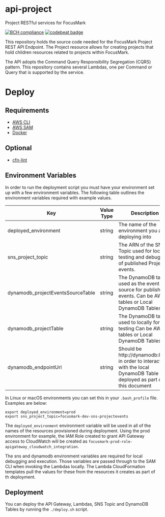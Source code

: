 # api-project
Project RESTful services for FocusMark

[![BCH compliance](https://bettercodehub.com/edge/badge/FocusMark/api-project?branch=development)](https://bettercodehub.com/)
[![codebeat badge](https://codebeat.co/badges/dc4e981c-aee8-45f1-88c2-83264109a20a)](https://codebeat.co/projects/github-com-focusmark-api-project-development)

This repository holds the source code needed for the FocusMark Project REST API Endpoint. The Project resource allows for creating projects that hold children resources related to projects within FocusMark.

The API adopts the Command Query Responsibility Segregation (CQRS) pattern. This repository contains several Lambdas, one per Command or Query that is supported by the service.

# Deploy

## Requirements

- [AWS CLI](https://docs.aws.amazon.com/cli/latest/userguide/install-cliv1.html)
- [AWS SAM](https://aws.amazon.com/serverless/sam/)
- [Docker](https://docker/com)

## Optional
- [cfn-lint](https://github.com/aws-cloudformation/cfn-python-lint)

## Environment Variables
In order to run the deployment script you must have your environment set up with a few environment variables. The following table outlines the environment variables required with example values.

| Key                               | Value Type | Description                                                                                                         | Examples                              |
|-----------------------------------|------------|---------------------------------------------------------------------------------------------------------------------|---------------------------------------|
| deployed_environment              | string     | The name of the environment you are deploying into | dev or prod                                                    | prod                                  |
| sns_project_topic                 | string     | The ARN of the SNS Topic used for local testing and debugging of published Project events.                          | focusmark-dev-sns-projectevents       |
| dynamodb_projectEventsSourceTable | string     | The DynamoDB table used as the event source for published events. Can be AWS tables or Local DynamoDB Tables.       | focusmark-test-dynamodb-projectevents |
| dynamodb_projectTable             | string     | The DynamoDB table used to locally for testing Can be AWS tables or Local DynamoDB Tables.                          | focusmark-dev-dynamodb-projects       |
| dynamodb_endpointUrl              | string     | Should be http://dynamodb:8000 in order to interact with the local DynamoDB Table deployed as part of this document | http://dynamodb:8000                  |

In Linux or macOS environments you can set this in your `.bash_profile` file. Examples are below:

```
export deployed_environment=prod
export sns_project_topic=focusmark-dev-sns-projectevents
```

The `deployed_environment` environment variable will be used in all of the names of the resources provisioned during deployment. Using the prod environment for example, the IAM Role created to grant API Gateway access to CloudWatch will be created as `focusmark-prod-role-apigateway_cloudwatch_integration`.

The sns and dynamodb environment variables are required for local debugging and execution. Those variables are passed through to the SAM CLI when invoking the Lambdas locally. The Lambda CloudFormation templates pull the values for these from the resources it creates as part of th deployment.

## Deployment

You can deploy the API Gateway, Lambdas, SNS Topic and DynamoDB Tables by running the `./deploy.sh` script.
